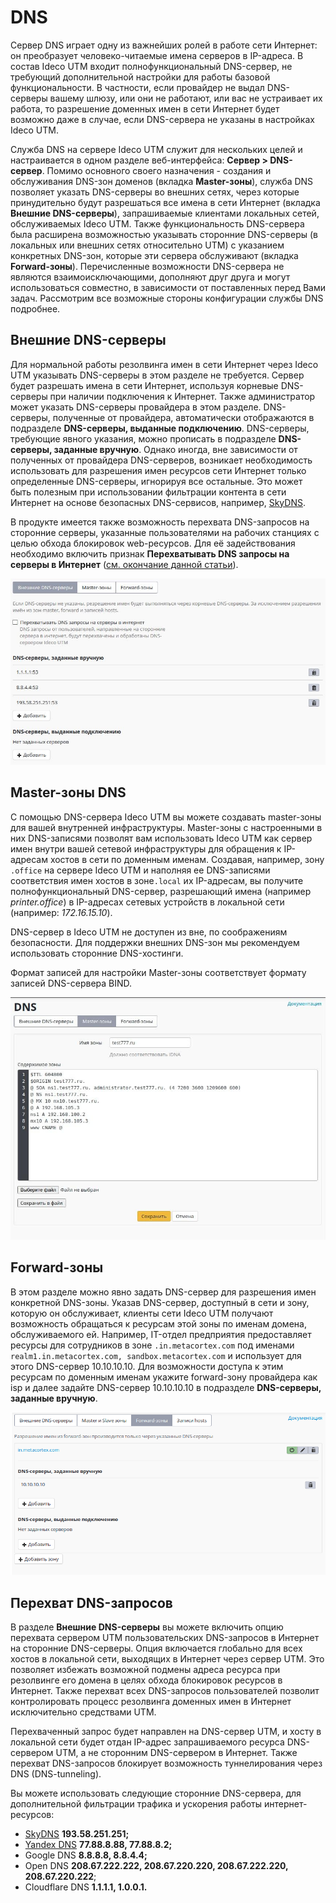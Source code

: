 # DNS

Сервер DNS играет одну из важнейших ролей в работе сети Интернет: он преобразует человеко-читаемые имена серверов в IP-адреса. В состав Ideco UTM входит полнофункциональный DNS-сервер, не требующий дополнительной настройки для работы базовой функциональности. В частности, если провайдер не выдал DNS-серверы вашему шлюзу, или они не работают, или вас не устраивает их работа, то разрешение доменных имен в сети Интернет будет возможно даже в случае, если DNS-сервера не указаны в настройках Ideco UTM.

Служба DNS на сервере Ideco UTM служит для нескольких целей и настраивается в одном разделе веб-интерфейса: **Сервер > DNS-сервер**. Помимо основного своего назначения - создания и обслуживания DNS-зон доменов (вкладка **Master-зоны**), служба DNS позволяет указать DNS-серверы во внешних сетях, через которые принудительно будут разрешаться все имена в сети Интернет (вкладка **Внешние DNS-серверы**), запрашиваемые клиентами локальных сетей, обслуживаемых Ideco UTM. Также функциональность DNS-сервера была расширена возможностью указывать сторонние DNS-серверы (в локальных или внешних сетях относительно UTM) с указанием конкретных DNS-зон, которые эти сервера обслуживают (вкладка **Forward-зоны**). Перечисленные возможности DNS-сервера не являются взаимоисключающими, дополняют друг друга и могут использоваться совместно, в зависимости от поставленных перед Вами задач. Рассмотрим все возможные стороны конфигурации службы DNS подробнее.

## Внешние DNS-серверы

Для нормальной работы резолвинга имен в сети Интернет через Ideco UTM указывать DNS-серверы в этом разделе не требуется. Сервер будет разрешать имена в сети Интернет, используя корневые DNS-серверы при наличии подключения к Интернет. Также администратор может указать DNS-серверы провайдера в этом разделе. DNS-серверы, полученные от провайдера, автоматически отображаются в подразделе **DNS-серверы, выданные подключению**. DNS-серверы, требующие явного указания, можно прописать в подразделе **DNS-серверы, заданные вручную**. Однако иногда, вне зависимости от полученных от провайдера DNS-серверов, возникает необходимость использовать для разрешения имен ресурсов сети Интернет только определенные DNS-серверы, игнорируя все остальные. Это может быть полезным при использовании фильтрации контента в сети Интернет на основе безопасных DNS-сервисов, например, [SkyDNS](../skydns.md).

В продукте имеется также возможность перехвата DNS-запросов на сторонние серверы, указанные пользователями на рабочих станциях с целью обхода блокировок web-ресурсов. Для её задействования необходимо включить признак **Перехватывать DNS запросы на серверы в Интернет** ([см. окончание данной статьи](dns.md#perekhvat-dns-zaprosov)).

![](../attachments/1278101/7110738.jpg)

## Master-зоны DNS

С помощью DNS-сервера Ideco UTM вы можете создавать master-зоны для вашей внутренней инфраструктуры. Master-зоны с настроенными в них DNS-записями позволят вам использовать Ideco UTM как сервер имен внутри вашей сетевой инфраструктуры для обращения к IP-адресам хостов в сети по доменным именам. Создавая, например, зону `.office` на сервере Ideco UTM и наполняя ее DNS-записями соответствия имен хостов в зоне`.local` их IP-адресам, вы получите полнофункциональный DNS-сервер, разрешающий имена (например _printer.office_) в IP-адресах сетевых устройств в локальной сети (например: _172.16.15.10_).

DNS-сервер в Ideco UTM не доступен из вне, по соображениям безопасности. Для поддержки внешних DNS-зон мы рекомендуем использовать сторонние DNS-хостинги.

Формат записей для настройки Master-зоны соответствует формату записей DNS-сервера BIND.

![](../.gitbook/assets/master-zone-7-9-.jpg)

## Forward-зоны

В этом разделе можно явно задать DNS-сервер для разрешения имен конкретной DNS-зоны. Указав DNS-сервер, доступный в сети и зону, которую он обслуживает, клиенты сети Ideco UTM получают возможность обращаться к ресурсам этой зоны по именам домена, обслуживаемого ей. Например, IT-отдел предприятия предоставляет ресурсы для сотрудников в зоне `.in.metacortex.com` под именами `realm1.in.metacortex.com, sandbox.metacortex.com` и использует для этого DNS-сервер 10.10.10.10. Для возможности доступа к этим ресурсам по доменным именам укажите forward-зону провайдера как isp и далее задайте DNS-сервер 10.10.10.10 в подразделе **DNS-серверы, заданные вручную**.

![](../attachments/1278101/6586605.png)

## Перехват DNS-запросов

В разделе **Внешние DNS-серверы** вы можете включить опцию перехвата сервером UTM пользовательских DNS-запросов в Интернет на сторонние DNS-серверы. Опция включается глобально для всех хостов в локальной сети, выходящих в Интернет через сервер UTM. Это позволяет избежать возможной подмены адреса ресурса при резолвинге его домена в целях обхода блокировок ресурсов в Интернет. Также перехват всех DNS-запросов пользователей позволит контролировать процесс резолвинга доменных имен в Интернет исключительно средствами UTM.

Перехваченный запрос будет направлен на DNS-сервер UTM, и хосту в локальной сети будет отдан IP-адрес запрашиваемого ресурса DNS-сервером UTM, а не сторонним DNS-сервером в Интернет. Также перехват DNS-запросов блокирует возможность туннелирования через DNS (DNS-tunneling).

Вы можете использовать следующие сторонние DNS-сервера, для дополнительной фильтрации трафика и ускорения работы интернет-ресурсов:

* [SkyDNS](https://www.skydns.ru/) **193.58.251.251;**
* [Yandex DNS](https://dns.yandex.ru/) **77.88.8.88, 77.88.8.2;**
* Google DNS **8.8.8.8, 8.8.4.4;**
* Open DNS **208.67.222.222, 208.67.220.220, 208.67.222.220, 208.67.220.222**;
* Cloudflare DNS **1.1.1.1, 1.0.0.1.**
